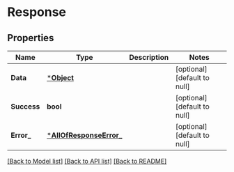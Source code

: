 # Response

## Properties
Name | Type | Description | Notes
------------ | ------------- | ------------- | -------------
**Data** | [***Object**](.md) |  | [optional] [default to null]
**Success** | **bool** |  | [optional] [default to null]
**Error_** | [***AllOfResponseError_**](AllOfResponseError_.md) |  | [optional] [default to null]

[[Back to Model list]](../README.md#documentation-for-models) [[Back to API list]](../README.md#documentation-for-api-endpoints) [[Back to README]](../README.md)

